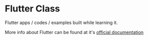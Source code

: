 # Flutter Class
Flutter apps / codes / examples built while learning it.

More info about Flutter can be found at it's [official documentation](https://flutter.dev/)
